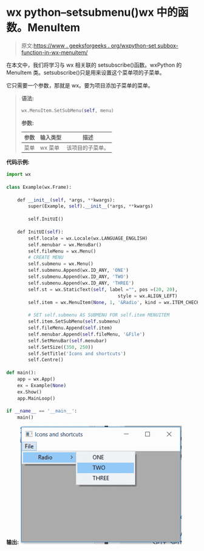 # wx python–setsubmenu()wx 中的函数。MenuItem

> 原文:[https://www . geeksforgeeks . org/wxpython-set subbox-function-in-wx-menuitem/](https://www.geeksforgeeks.org/wxpython-setsubmenu-function-in-wx-menuitem/)

在本文中，我们将学习与 wx 相关联的 setsubscribe()函数。wxPython 的 MenuItem 类。setsubscribe()只是用来设置这个菜单项的子菜单。

它只需要一个参数，那就是 wx。要为项目添加子菜单的菜单。

> **语法:**
> 
> ```py
> wx.MenuItem.SetSubMenu(self, menu)
> 
> ```
> 
> **参数:**
> 
> | 参数 | 输入类型 | 描述 |
> | --- | --- | --- |
> | 菜单 | wx 菜单 | 该项目的子菜单。 |

**代码示例:**

```py
import wx

class Example(wx.Frame):

    def __init__(self, *args, **kwargs):
        super(Example, self).__init__(*args, **kwargs)

        self.InitUI()

    def InitUI(self):
        self.locale = wx.Locale(wx.LANGUAGE_ENGLISH)
        self.menubar = wx.MenuBar()
        self.fileMenu = wx.Menu()
        # CREATE MENU 
        self.submenu = wx.Menu()
        self.submenu.Append(wx.ID_ANY, 'ONE')
        self.submenu.Append(wx.ID_ANY, 'TWO')
        self.submenu.Append(wx.ID_ANY, 'THREE')
        self.st = wx.StaticText(self, label ="", pos =(20, 20), 
                                         style = wx.ALIGN_LEFT)
        self.item = wx.MenuItem(None, 1, '&Radio', kind = wx.ITEM_CHECK)

        # SET self.submenu AS SUBMENU FOR self.item MENUITEM
        self.item.SetSubMenu(self.submenu)
        self.fileMenu.Append(self.item)
        self.menubar.Append(self.fileMenu, '&File')
        self.SetMenuBar(self.menubar)
        self.SetSize((350, 250))
        self.SetTitle('Icons and shortcuts')
        self.Centre()

def main():
    app = wx.App()
    ex = Example(None)
    ex.Show()
    app.MainLoop()

if __name__ == '__main__':
    main()
```

**输出:**
![](img/66f59222f66a00da91fb3b36b749a597.png)